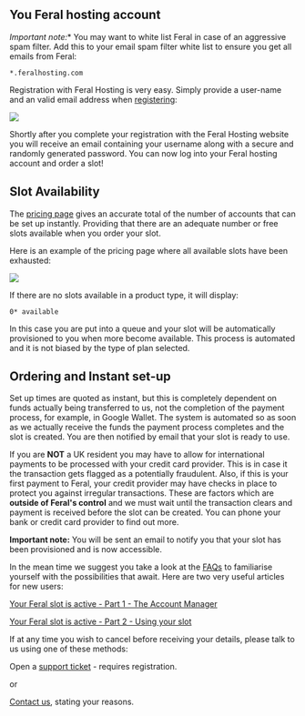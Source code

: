 
You Feral hosting account
---

*Important note:** You may want to white list Feral in case of an aggressive spam filter. Add this to your email spam filter white list to ensure you get all emails from Feral:

~~~
*.feralhosting.com
~~~

Registration with Feral Hosting is very easy. Simply provide a user-name and an valid email address when [registering](https://www.feralhosting.com/login):

![](https://raw.github.com/feralhosting/feralfilehosting/master/Feral%20Wiki/General/How%20long%20until%20my%20slot%20is%20activated/register.png)

Shortly after you complete your registration with the Feral Hosting website you will receive an email containing your username along with a secure and randomly generated password. You can now log into your Feral hosting account and order a slot!

Slot Availability
---

The [pricing page](https://www.feralhosting.com/pricing) gives an accurate total of the number of accounts that can be set up instantly. Providing that there are an adequate number or free slots available when you order your slot.

Here is an example of the pricing page where all available slots have been exhausted:

![](https://raw.github.com/feralhosting/feralfilehosting/master/Feral%20Wiki/General/How%20long%20until%20my%20slot%20is%20activated/1.png)

If there are no slots available in a product type, it will display: 

~~~
0* available
~~~

In this case you are put into a queue and your slot will be automatically provisioned to you when more become available. This process is automated and it is not biased by the type of plan selected.

Ordering and Instant set-up
---

Set up times are quoted as instant, but this is completely dependent on funds actually being transferred to us, not the completion of the payment process, for example, in Google Wallet. The system is automated so as soon as we actually receive the funds the payment process completes and the slot is created. You are then notified by email that your slot is ready to use.

If you are **NOT** a UK resident you may have to allow for international payments to be processed with your credit card provider. This is in case it the transaction gets flagged as a potentially fraudulent. Also, if this is your first payment to Feral, your credit provider may have checks in place to protect you against irregular transactions. These are factors which are **outside of Feral's control** and we must wait until the transaction clears and payment is received before the slot can be created. You can phone your bank or credit card provider to find out more.

**Important note:** You will be sent an email to notify you that your slot has been provisioned and is now accessible.

In the mean time we suggest you take a look at the [FAQs](https://www.feralhosting.com/faq/) to familiarise yourself with the possibilities that await. Here are two very useful articles for new users:

[Your Feral slot is active - Part 1 - The Account Manager](https://www.feralhosting.com/faq/view?question=134)

[Your Feral slot is active - Part 2 - Using your slot](https://www.feralhosting.com/faq/view?question=225)

If at any time you wish to cancel before receiving your details, please talk to us using one of these methods:

Open a [support ticket](https://www.feralhosting.com/manager/tickets/new) - requires registration.

or

[Contact us](https://www.feralhosting.com/about/), stating your reasons.



